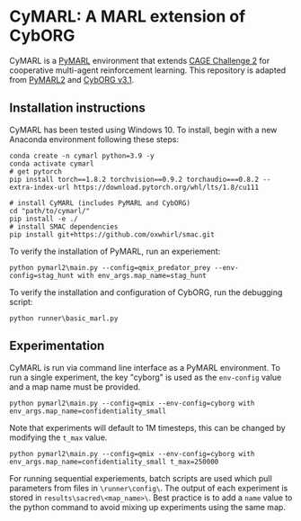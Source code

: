 # CyMARL: A MARL extension of CybORG

CyMARL is a [PyMARL](https://github.com/oxwhirl/pymarl) environment that extends [CAGE Challenge 2](https://github.com/cage-challenge/cage-challenge-2) for cooperative multi-agent reinforcement learning. This repository is adapted from [PyMARL2](https://github.com/hijkzzz/pymarl2/) and [CybORG v3.1](https://github.com/cage-challenge/CybORG/tree/dd586a39b129fb21b7ef4c15d388ad809f24882f).

## Installation instructions
CyMARL has been tested using Windows 10. To install, begin with a new Anaconda environment following these steps:
```
conda create -n cymarl python=3.9 -y
conda activate cymarl
# get pytorch
pip install torch==1.8.2 torchvision==0.9.2 torchaudio===0.8.2 --extra-index-url https://download.pytorch.org/whl/lts/1.8/cu111

# install CyMARL (includes PyMARL and CybORG)
cd "path/to/cymarl/"
pip install -e ./
# install SMAC dependencies
pip install git+https://github.com/oxwhirl/smac.git
```
To verify the installation of PyMARL, run an experiement:
```
python pymarl2\main.py --config=qmix_predator_prey --env-config=stag_hunt with env_args.map_name=stag_hunt
```
To verify the installation and configuration of CybORG, run the debugging script:
```
python runner\basic_marl.py
```

## Experimentation
CyMARL is run via command line interface as a PyMARL environment. To run a single experiment, the key "cyborg" is used as the `env-config` value and a map name must be provided.
```
python pymarl2\main.py --config=qmix --env-config=cyborg with env_args.map_name=confidentiality_small
```
Note that experiments will default to 1M timesteps, this can be changed by modifying the `t_max` value.
```
python pymarl2\main.py --config=qmix --env-config=cyborg with env_args.map_name=confidentiality_small t_max=250000
```
For running sequential experiements, batch scripts are used which pull parameters from files in `\runner\config\`. The output of each experiment is stored in `results\sacred\<map_name>\`. Best practice is to add a `name` value to the python command to avoid mixing up experiments using the same map.
